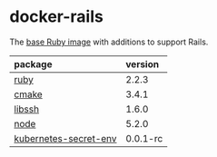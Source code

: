 # docker-rails

The [base Ruby image](https://hub.docker.com/_/ruby/) with additions to support Rails.

package|version
:---|:---
[ruby](https://www.ruby-lang.org/)|2.2.3
[cmake](https://cmake.org/)|3.4.1
[libssh](http://www.libssh2.org/)|1.6.0
[node](https://nodejs.org/)|5.2.0
[kubernetes-secret-env](https://github.com/buth/kubernetes-secret-env)|0.0.1-rc
